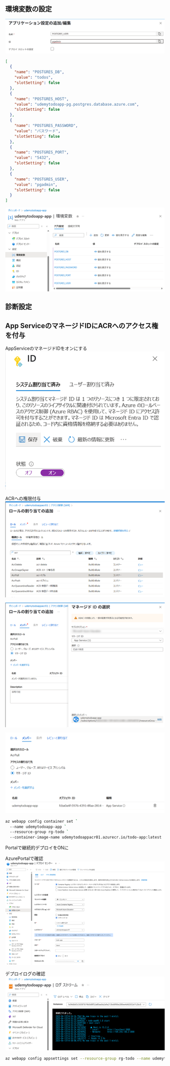 ## 環境変数の設定
![alt text](image.png)

```json
[
  {
    "name": "POSTGRES_DB",
    "value": "todos",
    "slotSetting": false
  },
  {
    "name": "POSTGRES_HOST",
    "value": "udemytodoapp-pg.postgres.database.azure.com",
    "slotSetting": false
  },
  {
    "name": "POSTGRES_PASSWORD",
    "value": "パスワード",
    "slotSetting": false
  },
  {
    "name": "POSTGRES_PORT",
    "value": "5432",
    "slotSetting": false
  },
  {
    "name": "POSTGRES_USER",
    "value": "pgadmin",
    "slotSetting": false
  }
]
```
![alt text](image-1.png)


## 診断設定

## App ServiceのマネージドIDにACRへのアクセス権を付与
AppServiceのマネージドIDをオンにする
![alt text](image-7.png)

ACRへの権限付与
![alt text](image-8.png)

![alt text](image-9.png)

![alt text](image-10.png)



```bash
az webapp config container set `
  --name udemytodoapp-app `
  --resource-group rg-todo `
  --container-image-name udemytodoappacr01.azurecr.io/todo-app:latest
```

Portalで継続的デプロイをONに

AzurePortalで確認
![alt text](image-13.png)

デプロイログの確認
![alt text](image-12.png)

```bash
az webapp config appsettings set --resource-group rg-todo --name udemytodoapp-app --settings TEST="TEST"
```

